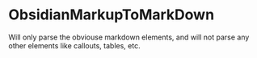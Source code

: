 # ObsidianMarkupToMarkDown

Will only parse the obviouse markdown elements, and will not parse any other elements like callouts, tables, etc.
